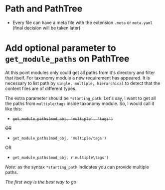 # Path and PathTree

- Every file can have a meta file with the extension `.meta` or `meta.yaml` (final decision will be taken later)

# Add optional parameter to `get_module_paths` on PathTree
At this point modules only could get all paths from it's directory and filter that itself.
For taxonomy module a new requirement has appeared. It is necessary to list path by `single, multiple, hierarchical` to detect that the content files are of different types.

The extra parameter should be `*starting_path`:
Let's say, I want to get all the paths from `multiple/tags` inside taxonomy module. So, I would call it like this:

- <s>`get_module_paths(mod_obj, 'multiple', 'tags')`

OR
</s>

- `get_module_paths(mod_obj, 'multiple/tags')`

OR

- `get_module_paths(mod_obj, r'multiple\tags')`

*Note:* as the syntax `*starting_path` indicates you can provide multiple paths.

*The first way is the best way to go*
